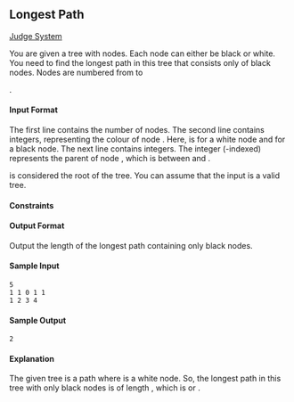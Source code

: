 ## Longest Path

[Judge System](https://www.hackerrank.com/contests/101hack33/challenges/longest-path)

You are given a tree with nodes. Each node can either be black or white. You need to find the longest path in this tree that consists only of black nodes.
Nodes are numbered from to

.

#### Input Format

The first line contains
the number of nodes. The second line contains integers, representing the colour of node . Here, is for a white node and for a black node.
The next line contains integers. The integer (-indexed) represents the parent of node , which is between and .

is considered the root of the tree. You can assume that the input is a valid tree.

#### Constraints

#### Output Format

Output the length of the longest path containing only black nodes.

#### Sample Input
```
5   
1 1 0 1 1   
1 2 3 4
```
#### Sample Output
```
2
```
#### Explanation

The given tree is a path
where is a white node.
So, the longest path in this tree with only black nodes is of length , which is or .
